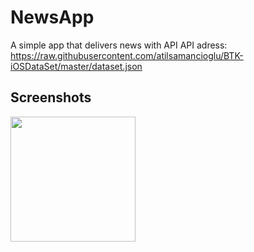 # NewsApp
A simple app that delivers news with API
API adress: https://raw.githubusercontent.com/atilsamancioglu/BTK-iOSDataSet/master/dataset.json

## Screenshots
<img width="200" src="https://github.com/drgndenis/NewsApp/assets/101059619/0d06ad07-fb3e-4296-8d47-928419d8caff">
